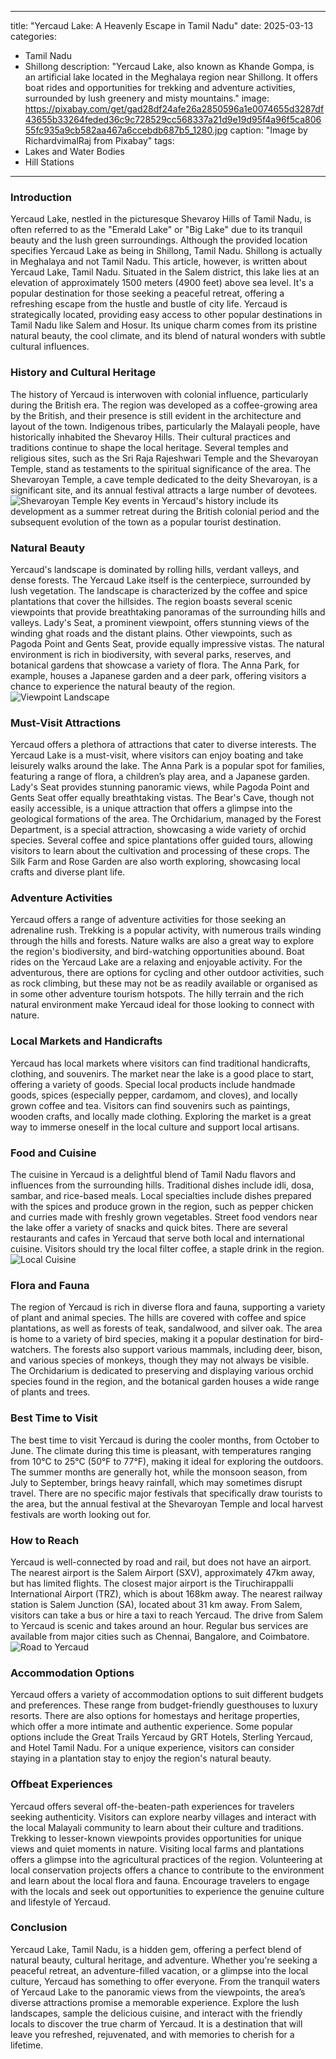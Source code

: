 
---
title: "Yercaud Lake: A Heavenly Escape in Tamil Nadu"
date: 2025-03-13
categories:
  - Tamil Nadu
  - Shillong
description: "Yercaud Lake, also known as Khande Gompa, is an artificial lake located in the Meghalaya region near Shillong. It offers boat rides and opportunities for trekking and adventure activities, surrounded by lush greenery and misty mountains."
image: https://pixabay.com/get/gad28df24afe26a2850596a1e0074655d3287df43655b33264feded36c9c728529cc568337a21d9e19d95f4a96f5ca80655fc935a9cb582aa467a6ccebdb687b5_1280.jpg
caption: "Image by RichardvimalRaj from Pixabay"
tags: 
  - Lakes and Water Bodies
  - Hill Stations
---


### **Introduction**

Yercaud Lake, nestled in the picturesque Shevaroy Hills of Tamil Nadu, is often referred to as the "Emerald Lake" or "Big Lake" due to its tranquil beauty and the lush green surroundings. Although the provided location specifies Yercaud Lake as being in Shillong, Tamil Nadu. Shillong is actually in Meghalaya and not Tamil Nadu. This article, however, is written about Yercaud Lake, Tamil Nadu. Situated in the Salem district, this lake lies at an elevation of approximately 1500 meters (4900 feet) above sea level. It's a popular destination for those seeking a peaceful retreat, offering a refreshing escape from the hustle and bustle of city life. Yercaud is strategically located, providing easy access to other popular destinations in Tamil Nadu like Salem and Hosur. Its unique charm comes from its pristine natural beauty, the cool climate, and its blend of natural wonders with subtle cultural influences.

### **History and Cultural Heritage**

The history of Yercaud is interwoven with colonial influence, particularly during the British era. The region was developed as a coffee-growing area by the British, and their presence is still evident in the architecture and layout of the town. Indigenous tribes, particularly the Malayali people, have historically inhabited the Shevaroy Hills. Their cultural practices and traditions continue to shape the local heritage. Several temples and religious sites, such as the Sri Raja Rajeshwari Temple and the Shevaroyan Temple, stand as testaments to the spiritual significance of the area. The Shevaroyan Temple, a cave temple dedicated to the deity Shevaroyan, is a significant site, and its annual festival attracts a large number of devotees. <img src="placeholder_image_temple.jpg" alt="Shevaroyan Temple"> Key events in Yercaud's history include its development as a summer retreat during the British colonial period and the subsequent evolution of the town as a popular tourist destination.

### **Natural Beauty**

Yercaud's landscape is dominated by rolling hills, verdant valleys, and dense forests. The Yercaud Lake itself is the centerpiece, surrounded by lush vegetation. The landscape is characterized by the coffee and spice plantations that cover the hillsides. The region boasts several scenic viewpoints that provide breathtaking panoramas of the surrounding hills and valleys. Lady's Seat, a prominent viewpoint, offers stunning views of the winding ghat roads and the distant plains. Other viewpoints, such as Pagoda Point and Gents Seat, provide equally impressive vistas. The natural environment is rich in biodiversity, with several parks, reserves, and botanical gardens that showcase a variety of flora. The Anna Park, for example, houses a Japanese garden and a deer park, offering visitors a chance to experience the natural beauty of the region. <img src="placeholder_image_viewpoint.jpg" alt="Viewpoint Landscape">

### **Must-Visit Attractions**

Yercaud offers a plethora of attractions that cater to diverse interests. The Yercaud Lake is a must-visit, where visitors can enjoy boating and take leisurely walks around the lake. The Anna Park is a popular spot for families, featuring a range of flora, a children’s play area, and a Japanese garden. Lady's Seat provides stunning panoramic views, while Pagoda Point and Gents Seat offer equally breathtaking vistas. The Bear's Cave, though not easily accessible, is a unique attraction that offers a glimpse into the geological formations of the area. The Orchidarium, managed by the Forest Department, is a special attraction, showcasing a wide variety of orchid species. Several coffee and spice plantations offer guided tours, allowing visitors to learn about the cultivation and processing of these crops. The Silk Farm and Rose Garden are also worth exploring, showcasing local crafts and diverse plant life.

### **Adventure Activities**

Yercaud offers a range of adventure activities for those seeking an adrenaline rush. Trekking is a popular activity, with numerous trails winding through the hills and forests. Nature walks are also a great way to explore the region's biodiversity, and bird-watching opportunities abound. Boat rides on the Yercaud Lake are a relaxing and enjoyable activity. For the adventurous, there are options for cycling and other outdoor activities, such as rock climbing, but these may not be as readily available or organised as in some other adventure tourism hotspots. The hilly terrain and the rich natural environment make Yercaud ideal for those looking to connect with nature.

### **Local Markets and Handicrafts**

Yercaud has local markets where visitors can find traditional handicrafts, clothing, and souvenirs. The market near the lake is a good place to start, offering a variety of goods. Special local products include handmade goods, spices (especially pepper, cardamom, and cloves), and locally grown coffee and tea. Visitors can find souvenirs such as paintings, wooden crafts, and locally made clothing. Exploring the market is a great way to immerse oneself in the local culture and support local artisans.

### **Food and Cuisine**

The cuisine in Yercaud is a delightful blend of Tamil Nadu flavors and influences from the surrounding hills. Traditional dishes include idli, dosa, sambar, and rice-based meals. Local specialties include dishes prepared with the spices and produce grown in the region, such as pepper chicken and curries made with freshly grown vegetables. Street food vendors near the lake offer a variety of snacks and quick bites. There are several restaurants and cafes in Yercaud that serve both local and international cuisine. Visitors should try the local filter coffee, a staple drink in the region. <img src="placeholder_image_food.jpg" alt="Local Cuisine">

### **Flora and Fauna**

The region of Yercaud is rich in diverse flora and fauna, supporting a variety of plant and animal species. The hills are covered with coffee and spice plantations, as well as forests of teak, sandalwood, and silver oak. The area is home to a variety of bird species, making it a popular destination for bird-watchers. The forests also support various mammals, including deer, bison, and various species of monkeys, though they may not always be visible. The Orchidarium is dedicated to preserving and displaying various orchid species found in the region, and the botanical garden houses a wide range of plants and trees.

### **Best Time to Visit**

The best time to visit Yercaud is during the cooler months, from October to June. The climate during this time is pleasant, with temperatures ranging from 10°C to 25°C (50°F to 77°F), making it ideal for exploring the outdoors. The summer months are generally hot, while the monsoon season, from July to September, brings heavy rainfall, which may sometimes disrupt travel. There are no specific major festivals that specifically draw tourists to the area, but the annual festival at the Shevaroyan Temple and local harvest festivals are worth looking out for.

### **How to Reach**

Yercaud is well-connected by road and rail, but does not have an airport. The nearest airport is the Salem Airport (SXV), approximately 47km away, but has limited flights. The closest major airport is the Tiruchirappalli International Airport (TRZ), which is about 168km away. The nearest railway station is Salem Junction (SA), located about 31 km away. From Salem, visitors can take a bus or hire a taxi to reach Yercaud. The drive from Salem to Yercaud is scenic and takes around an hour. Regular bus services are available from major cities such as Chennai, Bangalore, and Coimbatore. <img src="placeholder_image_road.jpg" alt="Road to Yercaud">

### **Accommodation Options**

Yercaud offers a variety of accommodation options to suit different budgets and preferences. These range from budget-friendly guesthouses to luxury resorts. There are also options for homestays and heritage properties, which offer a more intimate and authentic experience. Some popular options include the Great Trails Yercaud by GRT Hotels, Sterling Yercaud, and Hotel Tamil Nadu. For a unique experience, visitors can consider staying in a plantation stay to enjoy the region's natural beauty.

### **Offbeat Experiences**

Yercaud offers several off-the-beaten-path experiences for travelers seeking authenticity. Visitors can explore nearby villages and interact with the local Malayali community to learn about their culture and traditions. Trekking to lesser-known viewpoints provides opportunities for unique views and quiet moments in nature. Visiting local farms and plantations offers a glimpse into the agricultural practices of the region. Volunteering at local conservation projects offers a chance to contribute to the environment and learn about the local flora and fauna. Encourage travelers to engage with the locals and seek out opportunities to experience the genuine culture and lifestyle of Yercaud.

### **Conclusion**

Yercaud Lake, Tamil Nadu, is a hidden gem, offering a perfect blend of natural beauty, cultural heritage, and adventure. Whether you're seeking a peaceful retreat, an adventure-filled vacation, or a glimpse into the local culture, Yercaud has something to offer everyone. From the tranquil waters of Yercaud Lake to the panoramic views from the viewpoints, the area’s diverse attractions promise a memorable experience. Explore the lush landscapes, sample the delicious cuisine, and interact with the friendly locals to discover the true charm of Yercaud. It is a destination that will leave you refreshed, rejuvenated, and with memories to cherish for a lifetime.


